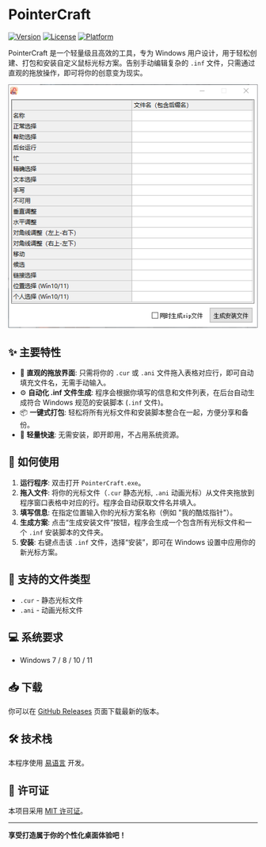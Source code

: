 # PointerCraft

[![Version](https://img.shields.io/badge/version-1.1.0-blue.svg)](/releases)
[![License](https://img.shields.io/badge/license-MIT-green.svg)](LICENSE)
[![Platform](https://img.shields.io/badge/platform-Windows-lightgrey.svg)](https://www.microsoft.com/windows)

PointerCraft 是一个轻量级且高效的工具，专为 Windows 用户设计，用于轻松创建、打包和安装自定义鼠标光标方案。告别手动编辑复杂的 `.inf` 文件，只需通过直观的拖放操作，即可将你的创意变为现实。

![PointerCraft Screenshot](main.png)

## ✨ 主要特性

- 🎨 **直观的拖放界面**: 只需将你的 `.cur` 或 `.ani` 文件拖入表格对应行，即可自动填充文件名，无需手动输入。
- ⚙️ **自动化 .inf 文件生成**: 程序会根据你填写的信息和文件列表，在后台自动生成符合 Windows 规范的安装脚本 (`.inf` 文件)。
- 📦 **一键式打包**: 轻松将所有光标文件和安装脚本整合在一起，方便分享和备份。
- 🚀 **轻量快速**: 无需安装，即开即用，不占用系统资源。

## 🚀 如何使用

1.  **运行程序**: 双击打开 `PointerCraft.exe`。
2.  **拖入文件**: 将你的光标文件（`.cur` 静态光标, `.ani` 动画光标）从文件夹拖放到程序窗口表格中对应的行。程序会自动获取文件名并填入。
3.  **填写信息**: 在指定位置输入你的光标方案名称（例如 "我的酷炫指针"）。
4.  **生成方案**: 点击“生成安装文件”按钮，程序会生成一个包含所有光标文件和一个 `.inf` 安装脚本的文件夹。
5.  **安装**: 右键点击该 `.inf` 文件，选择“安装”，即可在 Windows 设置中应用你的新光标方案。

## 📁 支持的文件类型

- `.cur` - 静态光标文件
- `.ani` - 动画光标文件

## 💻 系统要求

- Windows 7 / 8 / 10 / 11

## 📥 下载

你可以在 [GitHub Releases](https://github.com/YUZU-384/PointerCraft/releases) 页面下载最新的版本。

## 🛠️ 技术栈

本程序使用 [易语言](https://www.dywt.com.cn/) 开发。

## 📄 许可证

本项目采用 [MIT 许可证](LICENSE)。

---

**享受打造属于你的个性化桌面体验吧！**
